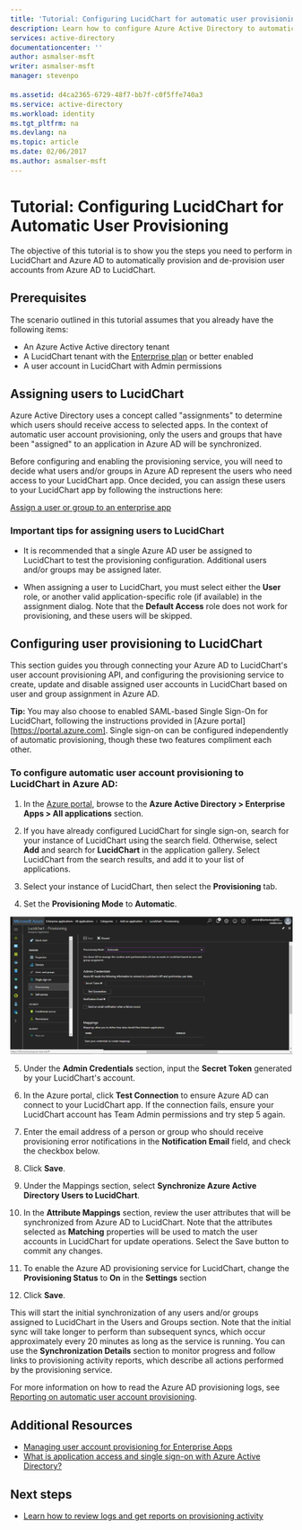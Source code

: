 ```yaml
---
title: 'Tutorial: Configuring LucidChart for automatic user provisioning with Azure Active Directory | Microsoft Docs'
description: Learn how to configure Azure Active Directory to automatically provision and de-provision user accounts to LucidChart.
services: active-directory
documentationcenter: ''
author: asmalser-msft
writer: asmalser-msft
manager: stevenpo

ms.assetid: d4ca2365-6729-48f7-bb7f-c0f5ffe740a3
ms.service: active-directory
ms.workload: identity
ms.tgt_pltfrm: na
ms.devlang: na
ms.topic: article
ms.date: 02/06/2017
ms.author: asmalser-msft
---
```


# Tutorial: Configuring LucidChart for Automatic User Provisioning


The objective of this tutorial is to show you the steps you need to perform in LucidChart and Azure AD to automatically provision and de-provision user accounts from Azure AD to LucidChart. 

## Prerequisites

The scenario outlined in this tutorial assumes that you already have the following items:

*   An Azure Active Active directory tenant
*   A LucidChart tenant with the [Enterprise plan](https://www.lucidchart.com/user/117598685#/subscriptionLevel) or better enabled 
*   A user account in LucidChart with Admin permissions 

## Assigning users to LucidChart

Azure Active Directory uses a concept called "assignments" to determine which users should receive access to selected apps. In the context of automatic user account provisioning, only the users and groups that have been "assigned" to an application in Azure AD will be synchronized. 

Before configuring and enabling the provisioning service, you will need to decide what users and/or groups in Azure AD represent the users who need access to your LucidChart app. Once decided, you can assign these users to your LucidChart app by following the instructions here:

[Assign a user or group to an enterprise app](active-directory-coreapps-assign-user-azure-portal.md)

### Important tips for assigning users to LucidChart

*	It is recommended that a single Azure AD user be assigned to LucidChart to test the provisioning configuration. Additional users and/or groups may be assigned later.

*	When assigning a user to LucidChart, you must select either the **User** role, or another valid application-specific role (if available) in the assignment dialog. Note that the **Default Access** role does not work for provisioning, and these users will be skipped.


## Configuring user provisioning to LucidChart 

This section guides you through connecting your Azure AD to LucidChart's user account provisioning API, and configuring the provisioning service to create, update and disable assigned user accounts in LucidChart based on user and group assignment in Azure AD.

**Tip:** You may also choose to enabled SAML-based Single Sign-On for LucidChart, following the instructions provided in [Azure portal][https://portal.azure.com]. Single sign-on can be configured independently of automatic provisioning, though these two features compliment each other.


### To configure automatic user account provisioning to LucidChart in Azure AD:


1)	In the [Azure portal](https://portal.azure.com), browse to the **Azure Active Directory > Enterprise Apps > All applications**  section.

2) If you have already configured LucidChart for single sign-on, search for your instance of LucidChart using the search field. Otherwise, select **Add** and search for **LucidChart** in the application gallery. Select LucidChart from the search results, and add it to your list of applications.

3)	Select your instance of LucidChart, then select the **Provisioning** tab.

4)	Set the **Provisioning Mode** to **Automatic**.

![LucidChart Provisioning](./media/active-directory-saas-lucidchart-provisioning-tutorial/LucidChart1.png)

5)	Under the **Admin Credentials** section, input the **Secret Token** generated by your LucidChart's account. 

6) In the Azure portal, click **Test Connection** to ensure Azure AD can connect to your LucidChart app. If the connection fails, ensure your LucidChart account has Team Admin permissions and try step 5 again.

7) Enter the email address of a person or group who should receive provisioning error notifications in the **Notification Email** field, and check the checkbox below.

8) Click **Save**. 

9) Under the Mappings section, select **Synchronize Azure Active Directory Users to LucidChart**.

10) In the **Attribute Mappings** section, review the user attributes that will be synchronized from Azure AD to LucidChart. Note that the attributes selected as **Matching** properties will be used to match the user accounts in LucidChart for update operations. Select the Save button to commit any changes.

11) To enable the Azure AD provisioning service for LucidChart, change the **Provisioning Status** to **On** in the **Settings** section

12) Click **Save**. 

This will start the initial synchronization of any users and/or groups assigned to LucidChart in the Users and Groups section. Note that the initial sync will take longer to perform than subsequent syncs, which occur approximately every 20 minutes as long as the service is running. You can use the **Synchronization Details** section to monitor progress and follow links to provisioning activity reports, which describe all actions performed by the provisioning service.

For more information on how to read the Azure AD provisioning logs, see [Reporting on automatic user account provisioning](https://docs.microsoft.com/en-us/azure/active-directory/active-directory-saas-provisioning-reporting).


## Additional Resources

* [Managing user account provisioning for Enterprise Apps](active-directory-enterprise-apps-manage-provisioning.md)
* [What is application access and single sign-on with Azure Active Directory?](active-directory-appssoaccess-whatis.md)

## Next steps

* [Learn how to review logs and get reports on provisioning activity](active-directory-saas-provisioning-reporting.md)
